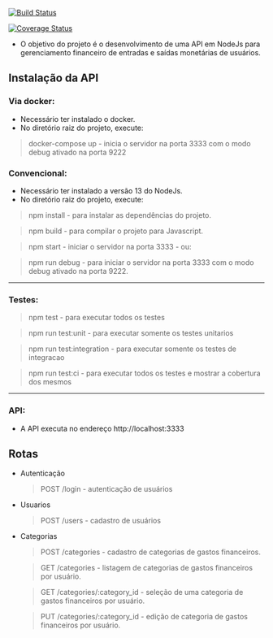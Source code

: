  [![Build Status](https://travis-ci.org/joaocarlosJC15/Desafio-Alfred-Delivery.svg?branch=master)](https://travis-ci.org/joaocarlosJC15/Desafio-Alfred-Delivery)

 [![Coverage Status](https://coveralls.io/repos/github/joaocarlosJC15/Desafio-Alfred-Delivery/badge.svg?branch=master)](https://coveralls.io/github/joaocarlosJC15/Desafio-Alfred-Delivery?branch=master)
 
 - O objetivo do projeto é o desenvolvimento de uma API em NodeJs para gerenciamento financeiro de entradas e saídas monetárias de usuários.

## Instalação da API

### Via docker:
 - Necessário ter instalado o docker.
 - No diretório raiz do projeto, execute:
 > docker-compose up - inicia o servidor na porta 3333 com o modo debug ativado na porta 9222

### Convencional:
 - Necessário ter instalado a versão 13 do NodeJs.
 - No diretório raiz do projeto, execute:
 > npm install - para instalar as dependências do projeto.

 > npm build - para compilar o projeto para Javascript.

 > npm start - iniciar o servidor na porta 3333 - ou:

 > npm run debug - para iniciar o servidor na porta 3333 com o modo debug ativado na porta 9222.


-------------------------------------------------------------------------------------

### Testes: 
> npm test - para executar todos os testes

> npm run test:unit - para executar somente os testes unitarios

> npm run test:integration - para executar somente os testes de integracao

> npm run test:ci - para executar todos os testes e mostrar a cobertura dos mesmos

-------------------------------------------------------------------------------------

### API:
- A API executa no endereço http://localhost:3333

## Rotas 

- Autenticação
  > POST /login - autenticação de usuários

- Usuarios
  > POST /users - cadastro de usuários

- Categorias
  > POST /categories - cadastro de categorias de gastos financeiros.

  > GET /categories - listagem de categorias de gastos financeiros por usuário.

  > GET /categories/:category_id - seleção de uma categoria de gastos financeiros por usuário.

  > PUT /categories/:category_id - edição de categoria de gastos financeiros por usuário.





